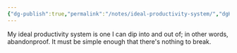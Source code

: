 ```yaml
---
{"dg-publish":true,"permalink":"/notes/ideal-productivity-system/","dgHomeLink":true,"dgPassFrontmatter":false}
---
```



My ideal productivity system is one I can dip into and out of; in other words, abandonproof. It must be simple enough that there's nothing to break.